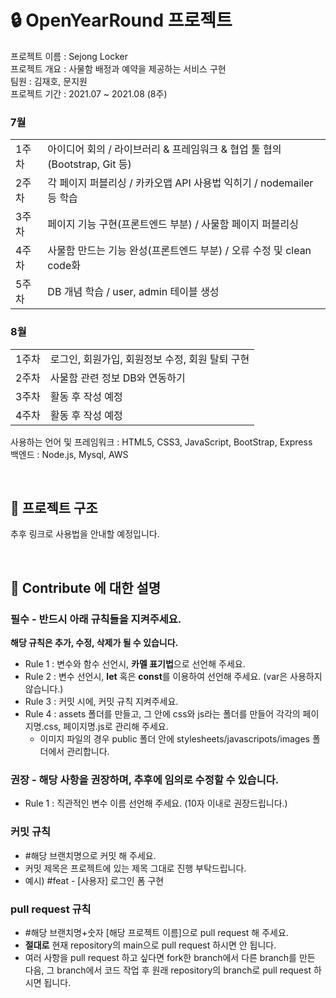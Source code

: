 # 🔒 OpenYearRound 프로젝트
프로젝트 이름 : Sejong Locker  
프로젝트 개요 : 사물함 배정과 예약을 제공하는 서비스 구현  
팀원 : 김재호, 문지원  
프로젝트 기간 : 2021.07 ~ 2021.08 (8주)

<h3>7월</h3>
<table>
  <tr>
    <td>1주차
    <td>아이디어 회의 / 라이브러리 & 프레임워크 & 협업 툴 협의 (Bootstrap, Git 등)
  </tr>
  <tr>
    <td>2주차
    <td>각 페이지 퍼블리싱 / 카카오맵 API 사용법 익히기 / nodemailer 등 학습
  </tr>
  <tr>
    <td>3주차
    <td>페이지 기능 구현(프론트엔드 부분) / 사물함 페이지 퍼블리싱
  </tr>
  <tr>
    <td>4주차
    <td>사물함 만드는 기능 완성(프론트엔드 부분) / 오류 수정 및 clean code화
  </tr>
  <tr>
    <td>5주차
    <td>DB 개념 학습 / user, admin 테이블 생성
  </tr>
</table>

<h3>8월</h3>
<table>
  <tr>
    <td>1주차
    <td>로그인, 회원가입, 회원정보 수정, 회원 탈퇴 구현
  </tr>
  <tr>
    <td>2주차
    <td>사물함 관련 정보 DB와 연동하기
  </tr>
  <tr>
    <td>3주차
    <td>활동 후 작성 예정
  </tr>
  <tr>
    <td>4주차
    <td>활동 후 작성 예정
  </tr>
</table>

사용하는 언어 및 프레임워크 : HTML5, CSS3, JavaScript, BootStrap, Express  
백엔드 : Node.js, Mysql, AWS

<br>

## 📂 프로젝트 구조
추후 링크로 사용법을 안내할 예정입니다.

<br>

## 📝 Contribute 에 대한 설명

### 필수 - 반드시 아래 규칙들을 지켜주세요.

**해당 규칙은 추가, 수정, 삭제가 될 수 있습니다.**

- Rule 1 : 변수와 함수 선언시, **카멜 표기법**으로 선언해 주세요.
- Rule 2 : 변수 선언시, **let** 혹은 **const**를 이용하여 선언해 주세요. (var은 사용하지 않습니다.)
- Rule 3 : 커밋 시에, 커밋 규칙 지켜주세요.
- Rule 4 : assets 폴더를 만들고, 그 안에 css와 js라는 폴더를 만들어 각각의 페이지명.css, 페이지명.js로 관리해 주세요.
  - 이미지 파일의 경우 public 폴더 안에 stylesheets/javascripots/images 폴더에서 관리합니다.

### 권장 - 해당 사항을 권장하며, 추후에 임의로 수정할 수 있습니다.

- Rule 1 : 직관적인 변수 이름 선언해 주세요. (10자 이내로 권장드립니다.)

### 커밋 규칙
- #해당 브랜치명으로 커밋 해 주세요.
- 커밋 제목은 프로젝트에 있는 제목 그대로 진행 부탁드립니다. 
- 예시) #feat - [사용자] 로그인 폼 구현

### pull request 규칙
- #해당 브랜치명+숫자 [해당 프로젝트 이름]으로 pull request 해 주세요.
- **절대로** 현재 repository의 main으로 pull request 하시면 안 됩니다.
- 여러 사항을 pull request 하고 싶다면 fork한 branch에서 다른 branch를 만든 다음, 그 branch에서 코드 작업 후 원래 repository의 branch로 pull request 하시면 됩니다.
